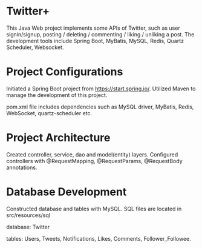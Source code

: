 # Twitter+
This Java Web project implements some APIs of Twitter, such as user signin/signup, posting
/
deleting
/
commenting
/
liking 
/
unliking a post. The development tools include Spring Boot, MyBatis, MySQL, Redis, Quartz Scheduler, Websocket. 



# Project Configurations
Initiated a Spring Boot project from https://start.spring.io/.
Utilized Maven to manage the development of this project. 

pom.xml file includes dependencies such as MySQL driver, MyBatis, Redis, WebSocket, quartz-scheduler etc.

# Project Architecture
Created controller, service, dao and model(entity) layers.
Configured controllers with @RequestMapping, @RequestParams, @RequestBody annotations. 



# Database Development
Constructed database and tables with MySQL. SQL files are located in src/resources/sql

database: Twitter

tables: Users, Tweets, Notifications, Likes, Comments, Follower_Followee.



